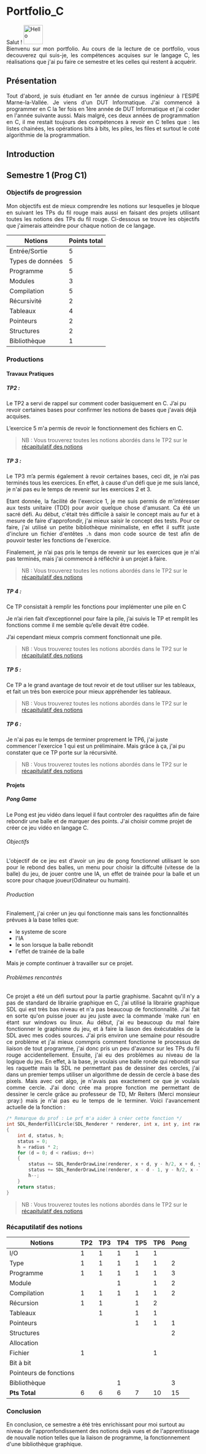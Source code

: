 # Portfolio_C

<div style="text-align: justify">
  Salut !  <img title="" src="https://raw.githubusercontent.com/MartinHeinz/MartinHeinz/master/wave.gif" alt="Hello" width="50" data-align="inline"> <br>
  Bienvenu sur mon portfolio. Au cours de la lecture de ce portfolio, vous decouverez qui suis-je, les compétences acquises sur le langage C, les réalisations que j'ai pu faire ce semestre et les celles qui restent à acquérir.
</div>

## Présentation

<div style="text-align: justify">
  Tout d'abord, je suis étudiant en 1er année de cursus ingénieur à l'ESIPE Marne-la-Vallée. 
  Je viens d'un DUT Informatique. J'ai commencé à programmer en C la 1er fois en 1ère année de DUT Informatique et j'ai coder en l'année suivante aussi. Mais malgré, ces deux années de programmation en C, il me restait toujours des compétences à revoir en C telles que : les listes chainées, les opérations bits à bits, les piles, les files et surtout le coté algorithmie de la programmation.
</div>

## Introduction

## Semestre 1 (Prog C1)

### Objectifs de progression

<div style="text-align: justify">
  Mon objectifs est de mieux comprendre les notions sur lesquelles je bloque en suivant les TPs du fil rouge mais aussi en faisant des projets utilisant toutes les notions des TPs du fil rouge. Ci-dessous se trouve les objectifs que j'aimerais atteindre pour chaque notion de ce langage.
</div>

| Notions          | Points total |
| ---------------- | ------------ |
| Entrée/Sortie    | 5            |
| Types de données | 5            |
| Programme        | 5            |
| Modules          | 3            |
| Compilation      | 5            |
| Récursivité      | 2            |
| Tableaux         | 4            |
| Pointeurs        | 2            |
| Structures       | 2            |
| Bibliothèque     | 1            |

### Productions

#### Travaux Pratiques

##### TP2 :

Le TP2 a servi de rappel sur comment coder basiquement en C. J’ai pu revoir certaines bases pour confirmer les notions de bases que j'avais déjà acquises.

L’exercice 5 m'a permis de revoir le fonctionnement des fichiers en C.

> NB : Vous trouverez toutes les notions abordés dans le TP2 sur le [récapitulatif des notions](#récaputilatif-des-notions)

##### TP 3 :

<div style="text-align: justify">
  Le TP3 m’a permis également à revoir certaines bases, ceci dit, je n’ai pas terminés tous les exercices. En effet, à cause d'un défi que je me suis lancé, je n'ai pas eu le temps de revenir sur les exercices 2 et 3.

  Etant donnée, la facilité de l'exercice 1, je me suis permis de m'intéresser aux tests unitaire (TDD)
  pour avoir quelque chose d'amusant. Ca été un sacré défi. Au début, c'était très difficile à saisir le concept mais au fur et à mesure de faire d'approfondir, j'ai mieux saisir le concept des tests.
  Pour ce faire, j'ai utilisé un petite bibliothèque minimaliste, en effet il suffit juste d'inclure un fichier d'entêtes `.h` dans mon code source de test afin de pouvoir tester les fonctions de l'exercice.

  Finalement, je n’ai pas pris le temps de revenir sur les exercices que je n'ai pas terminés, mais j'ai commencé à réfléchir à un projet à faire.

</div>

> NB : Vous trouverez toutes les notions abordés dans le TP2 sur le [récapitulatif des notions](#récaputilatif-des-notions)

##### TP 4 :

Ce TP consistait à remplir les fonctions pour implémenter une pile en C

Je n’ai rien fait d’exceptionnel pour faire la pile, j’ai suivis le TP et remplit les fonctions comme il me semble qu’elle devait être codée.

J’ai cependant mieux compris comment fonctionnait une pile.

> NB : Vous trouverez toutes les notions abordés dans le TP2 sur le [récapitulatif des notions](#récaputilatif-des-notions)

##### TP 5 :

Ce TP a le grand avantage de tout revoir et de tout utiliser sur les tableaux, et fait un très bon exercice pour mieux appréhender les tableaux.

> NB : Vous trouverez toutes les notions abordés dans le TP2 sur le [récapitulatif des notions](#récaputilatif-des-notions)

##### TP 6 :

Je n'ai pas eu le temps de terminer proprement le TP6, j'ai juste commencer l'exercice 1 qui est un préliminaire. Mais grâce à ça, j'ai pu constater que ce TP porte sur la récursivité.

> NB : Vous trouverez toutes les notions abordés dans le TP2 sur le [récapitulatif des notions](#récaputilatif-des-notions)

#### Projets

##### Pong Game

Le Pong est jeu vidéo dans lequel il faut controler des raquêttes afin de faire rebondir une balle et de marquer des points. J'ai choisir comme projet de créer ce jeu vidéo en langage C. 

###### Objectifs

<div style="text-align: justify">
  L'objectif de ce jeu est d'avoir un jeu de pong fonctionnel utilisant le son pour le rebond des balles, un menu pour choisir la diffculté (vitesse de la balle) du jeu, de jouer contre une IA, un effet de trainée pour la balle et un score pour chaque joueur(Odinateur ou humain).
</div>

###### Production

Finalement, j'ai créer un jeu qui fonctionne mais sans les fonctionnalités prévues à la base telles que:

- le systeme de score
- l'IA
- le son lorsque la balle rebondit
- l'effet de trainée de la balle

Mais je compte continuer à travailler sur ce projet.

###### Problèmes rencontrés

<div style="text-align: justify">
Ce projet a été un défi surtout pour la partie graphisme. Sacahnt qu'il n'y a pas de standard de librairie graphique en C, j'ai utilisé la librairie graphique SDL qui est très bas niveau et n'a pas beaucoup de fonctionnalité. J'ai fait en sorte qu'on puisse jouer au jeu juste avec la commande `make run` en étant sur windows ou linux. 
Au début, j'ai eu beaucoup du mal faire fonctionner le graphisme du jeu, et à faire la liason des éxécutables de la SDL avec mes codes sources. J'ai pris environ une semaine pour résoudre ce problème et j'ai mieux commpris comment fonctionne le processus de liaison de tout programme, j'ai donc pris un peu d'avance sur les TPs du fil rouge accidentellement. 
Ensuite, j'ai eu des problèmes au niveau de la logique du jeu. En effet, à la base, je voulais une balle ronde qui rebondit sur les raquette mais la SDL ne permettant pas de dessiner des cercles, j'ai dans un premier temps utiliser un algorithme de dessin de cercle à base des pixels. Mais avec cet algo, je n'avais pas exactement ce que je voulais comme cercle. J'ai donc crée ma propre fonction me permettant de dessiner le cercle grâce au professeur de TD, Mr Reiters (Merci monsieur :pray:) mais je n'ai pas eu le temps de le terminer. Voici l'avancement actuelle de la fonction : 
</div>

```c
/* Remarque du prof : Le prf m'a aider à créer cette fonction */
int SDL_RenderFillCircle(SDL_Renderer * renderer, int x, int y, int radius) 
{
    int d, status, h;
    status = 0;
    h = radius * 2;
    for (d = 0; d < radius; d++)
    {
        status += SDL_RenderDrawLine(renderer, x + d, y - h/2, x + d, y + h/2);
        status += SDL_RenderDrawLine(renderer, x - d - 1, y - h/2, x - d - 1, y + h/2);
        h--;
    }
    return status;
}
```

> NB : Vous trouverez toutes les notions abordés dans le TP2 sur le [récapitulatif des notions](#récaputilatif-des-notions)

### Récaputilatif des notions

| Notions                | TP2 | TP3 | TP4 | TP5 | TP6 | Pong |
| ---------------------- | --- | --- | --- | --- | --- | ---- |
| I/O                    | 1   | 1   | 1   | 1   | 1   |      |
| Type                   | 1   | 1   | 1   | 1   | 1   | 2    |
| Programme              | 1   | 1   | 1   | 1   | 1   | 3    |
| Module                 |     |     | 1   |     | 1   | 2    |
| Compilation            | 1   | 1   | 1   | 1   | 1   | 2    |
| Récursion              | 1   | 1   |     | 1   | 2   |      |
| Tableaux               |     | 1   |     | 1   | 1   |      |
| Pointeurs              |     |     |     | 1   | 1   | 1    |
| Structures             |     |     |     |     |     | 2    |
| Allocation             |     |     |     |     |     |      |
| Fichier                | 1   |     |     |     | 1   |      |
| Bit à bit              |     |     |     |     |     |      |
| Pointeurs de fonctions |     |     |     |     |     |      |
| Bibliothèque           |     |     | 1   |     |     | 3    |
| **Pts Total**          | 6   | 6   | 6   | 7   | 10  | 15   |

### Conclusion

En conclusion, ce semestre a été très enrichissant pour moi surtout au niveau de l'appronfondissement des notions dejà vues et de l'apprentissage de nouvalle notion telles que la liaison de programme, la fonctionnement d'une bibliothèque graphique. 